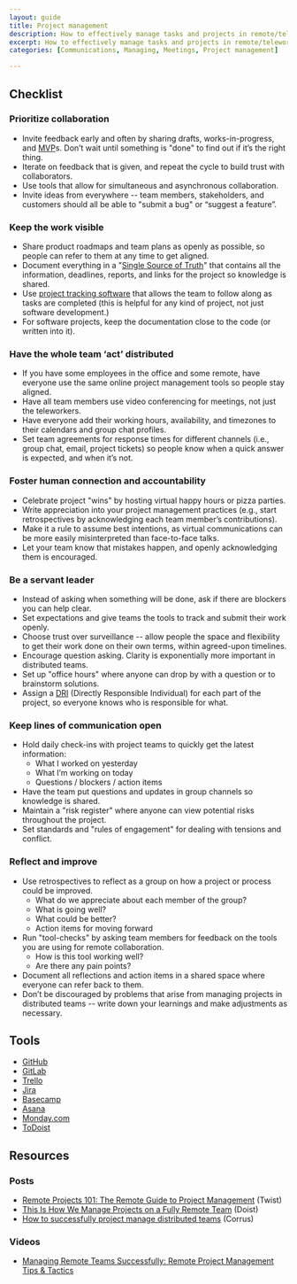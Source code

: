 ```yaml
---
layout: guide
title: Project management
description: How to effectively manage tasks and projects in remote/telework teams.
excerpt: How to effectively manage tasks and projects in remote/telework teams.
categories: [Communications, Managing, Meetings, Project management]

---
```


## Checklist

### Prioritize collaboration

* Invite feedback early and often by sharing drafts, works-in-progress, and [MVP](https://www.agilealliance.org/glossary/mvp/)s. Don’t wait until something is "done" to find out if it’s the right thing.
* Iterate on feedback that is given, and repeat the cycle to build trust with collaborators.
* Use tools that allow for simultaneous and asynchronous collaboration.
* Invite ideas from everywhere -- team members, stakeholders, and customers should all be able to "submit a bug" or “suggest a feature”.

### Keep the work visible

* Share product roadmaps and team plans as openly as possible, so people can refer to them at any time to get aligned.
* Document everything in a "[Single Source of Truth](https://docs.google.com/document/d/1xrBPTGR_7R5FCGja-p2rXaMcN4NAjuE_6pKqPcYwOvQ/edit#heading=h.xys8wwauimls)" that contains all the information, deadlines, reports, and links for the project so knowledge is shared.
* Use [project tracking software](#heading=h.xg73hzgx2e8i) that allows the team to follow along as tasks are completed (this is helpful for any kind of project, not just software development.)
* For software projects, keep the documentation close to the code (or written into it).

### Have the whole team ‘act’ distributed

* If you have some employees in the office and some remote, have everyone use the same online project management tools so people stay aligned.
* Have all team members use video conferencing for meetings, not just the teleworkers.
* Have everyone add their working hours, availability, and timezones to their calendars and group chat profiles.
* Set team agreements for response times for different channels (i.e., group chat, email, project tickets) so people know when a quick answer is expected, and when it’s not.

### Foster human connection and accountability

* Celebrate project "wins" by hosting virtual happy hours or pizza parties.
* Write appreciation into your project management practices (e.g., start retrospectives by acknowledging each team member’s contributions).
* Make it a rule to assume best intentions, as virtual communications can be more easily misinterpreted than face-to-face talks.
* Let your team know that mistakes happen, and openly acknowledging them is encouraged.

### Be a servant leader

* Instead of asking when something will be done, ask if there are blockers you can help clear.
* Set expectations and give teams the tools to track and submit their work openly. 
* Choose trust over surveillance -- allow people the space and flexibility to get their work done on their own terms, within agreed-upon timelines.
* Encourage question asking. Clarity is exponentially more important in distributed teams.
* Set up "office hours" where anyone can drop by with a question or to brainstorm solutions.
* Assign a [DRI](https://about.gitlab.com/handbook/people-group/directly-responsible-individuals/) (Directly Responsible Individual) for each part of the project, so everyone knows who is responsible for what.

### Keep lines of communication open

* Hold daily check-ins with project teams to quickly get the latest information:
    * What I worked on yesterday
    * What I’m working on today
    * Questions / blockers / action items
* Have the team put questions and updates in group channels so knowledge is shared.
* Maintain a "risk register" where anyone can view potential risks throughout the project.
* Set standards and "rules of engagement" for dealing with tensions and conflict.

### Reflect and improve

* Use retrospectives to reflect as a group on how a project or process could be improved.
    * What do we appreciate about each member of the group?
    * What is going well?
    * What could be better?
    * Action items for moving forward
* Run "tool-checks" by asking team members for feedback on the tools you are using for remote collaboration.
    * How is this tool working well?
    * Are there any pain points?
* Document all reflections and action items in a shared space where everyone can refer back to them.
* Don’t be discouraged by problems that arise from managing projects in distributed teams -- write down your learnings and make adjustments as necessary.

## Tools

* [GitHub](https://github.com/)
* [GitLab](https://about.gitlab.com/)
* [Trello](https://trello.com/)
* [Jira](https://www.atlassian.com/software/jira)
* [Basecamp](https://basecamp.com/)
* [Asana](https://asana.com/)
* [Monday.com](https://monday.com/)
* [ToDoist](https://todoist.com/)

## Resources

### Posts

* [Remote Projects 101: The Remote Guide to Project Management](https://twist.com/remote-work-guides/remote-project-management) (Twist)
* [This Is How We Manage Projects on a Fully Remote Team](https://doist.com/blog/how-we-manage-projects-on-a-fully-remote-team/) (Doist)
* [How to successfully project manage distributed teams](https://corrus.com/blog/how-to-successfully-project-manage-distributed-teams/) (Corrus)

### Videos

* [Managing Remote Teams Successfully: Remote Project Management Tips & Tactics](https://www.youtube.com/watch?v=rb3LhwPr7P4)